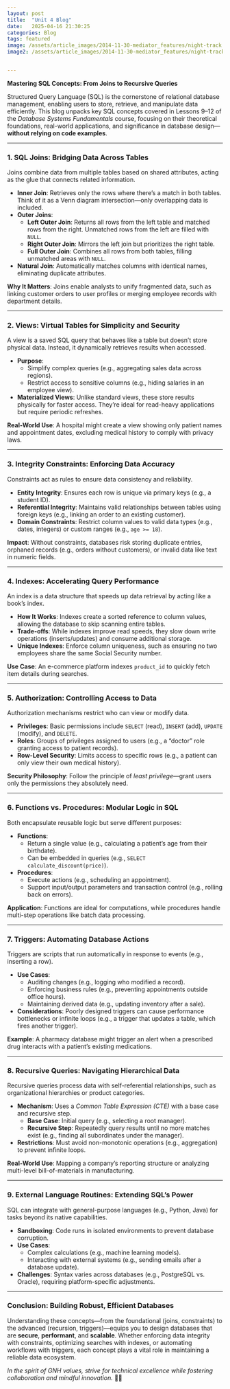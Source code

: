 ```yaml
---
layout: post
title:  "Unit 4 Blog"
date:   2025-04-16 21:30:25
categories: Blog
tags: featured
image: /assets/article_images/2014-11-30-mediator_features/night-track.JPG
image2: /assets/article_images/2014-11-30-mediator_features/night-track-mobile.JPG


---
```

**Mastering SQL Concepts: From Joins to Recursive Queries**  

Structured Query Language (SQL) is the cornerstone of relational database management, enabling users to store, retrieve, and manipulate data efficiently. This blog unpacks key SQL concepts covered in Lessons 9–12 of the *Database Systems Fundamentals* course, focusing on their theoretical foundations, real-world applications, and significance in database design—**without relying on code examples**.  

---

### **1. SQL Joins: Bridging Data Across Tables**  

Joins combine data from multiple tables based on shared attributes, acting as the glue that connects related information.  

- **Inner Join**: Retrieves only the rows where there’s a match in both tables. Think of it as a Venn diagram intersection—only overlapping data is included.  
- **Outer Joins**:  
  - **Left Outer Join**: Returns all rows from the left table and matched rows from the right. Unmatched rows from the left are filled with `NULL`.  
  - **Right Outer Join**: Mirrors the left join but prioritizes the right table.  
  - **Full Outer Join**: Combines all rows from both tables, filling unmatched areas with `NULL`.  
- **Natural Join**: Automatically matches columns with identical names, eliminating duplicate attributes.  

**Why It Matters**: Joins enable analysts to unify fragmented data, such as linking customer orders to user profiles or merging employee records with department details.  

---

### **2. Views: Virtual Tables for Simplicity and Security**  

A view is a saved SQL query that behaves like a table but doesn’t store physical data. Instead, it dynamically retrieves results when accessed.  

- **Purpose**:  
  - Simplify complex queries (e.g., aggregating sales data across regions).  
  - Restrict access to sensitive columns (e.g., hiding salaries in an employee view).  
- **Materialized Views**: Unlike standard views, these store results physically for faster access. They’re ideal for read-heavy applications but require periodic refreshes.  

**Real-World Use**: A hospital might create a view showing only patient names and appointment dates, excluding medical history to comply with privacy laws.  

---

### **3. Integrity Constraints: Enforcing Data Accuracy**  

Constraints act as rules to ensure data consistency and reliability.  

- **Entity Integrity**: Ensures each row is unique via primary keys (e.g., a student ID).  
- **Referential Integrity**: Maintains valid relationships between tables using foreign keys (e.g., linking an order to an existing customer).  
- **Domain Constraints**: Restrict column values to valid data types (e.g., dates, integers) or custom ranges (e.g., `age >= 18`).  

**Impact**: Without constraints, databases risk storing duplicate entries, orphaned records (e.g., orders without customers), or invalid data like text in numeric fields.  

---

### **4. Indexes: Accelerating Query Performance**  

An index is a data structure that speeds up data retrieval by acting like a book’s index.  

- **How It Works**: Indexes create a sorted reference to column values, allowing the database to skip scanning entire tables.  
- **Trade-offs**: While indexes improve read speeds, they slow down write operations (inserts/updates) and consume additional storage.  
- **Unique Indexes**: Enforce column uniqueness, such as ensuring no two employees share the same Social Security number.  

**Use Case**: An e-commerce platform indexes `product_id` to quickly fetch item details during searches.  

---

### **5. Authorization: Controlling Access to Data**  

Authorization mechanisms restrict who can view or modify data.  

- **Privileges**: Basic permissions include `SELECT` (read), `INSERT` (add), `UPDATE` (modify), and `DELETE`.  
- **Roles**: Groups of privileges assigned to users (e.g., a “doctor” role granting access to patient records).  
- **Row-Level Security**: Limits access to specific rows (e.g., a patient can only view their own medical history).  

**Security Philosophy**: Follow the principle of *least privilege*—grant users only the permissions they absolutely need.  

---

### **6. Functions vs. Procedures: Modular Logic in SQL**  

Both encapsulate reusable logic but serve different purposes:  

- **Functions**:  
  - Return a single value (e.g., calculating a patient’s age from their birthdate).  
  - Can be embedded in queries (e.g., `SELECT calculate_discount(price)`).  
- **Procedures**:  
  - Execute actions (e.g., scheduling an appointment).  
  - Support input/output parameters and transaction control (e.g., rolling back on errors).  

**Application**: Functions are ideal for computations, while procedures handle multi-step operations like batch data processing.  

---

### **7. Triggers: Automating Database Actions**  

Triggers are scripts that run automatically in response to events (e.g., inserting a row).  

- **Use Cases**:  
  - Auditing changes (e.g., logging who modified a record).  
  - Enforcing business rules (e.g., preventing appointments outside office hours).  
  - Maintaining derived data (e.g., updating inventory after a sale).  
- **Considerations**: Poorly designed triggers can cause performance bottlenecks or infinite loops (e.g., a trigger that updates a table, which fires another trigger).  

**Example**: A pharmacy database might trigger an alert when a prescribed drug interacts with a patient’s existing medications.  

---

### **8. Recursive Queries: Navigating Hierarchical Data**  

Recursive queries process data with self-referential relationships, such as organizational hierarchies or product categories.  

- **Mechanism**: Uses a *Common Table Expression (CTE)* with a base case and recursive step.  
  - **Base Case**: Initial query (e.g., selecting a root manager).  
  - **Recursive Step**: Repeatedly query results until no more matches exist (e.g., finding all subordinates under the manager).  
- **Restrictions**: Must avoid non-monotonic operations (e.g., aggregation) to prevent infinite loops.  

**Real-World Use**: Mapping a company’s reporting structure or analyzing multi-level bill-of-materials in manufacturing.  

---

### **9. External Language Routines: Extending SQL’s Power**  

SQL can integrate with general-purpose languages (e.g., Python, Java) for tasks beyond its native capabilities.  

- **Sandboxing**: Code runs in isolated environments to prevent database corruption.  
- **Use Cases**:  
  - Complex calculations (e.g., machine learning models).  
  - Interacting with external systems (e.g., sending emails after a database update).  
- **Challenges**: Syntax varies across databases (e.g., PostgreSQL vs. Oracle), requiring platform-specific adjustments.  

---

### **Conclusion: Building Robust, Efficient Databases**  

Understanding these concepts—from the foundational (joins, constraints) to the advanced (recursion, triggers)—equips you to design databases that are **secure**, **performant**, and **scalable**. Whether enforcing data integrity with constraints, optimizing searches with indexes, or automating workflows with triggers, each concept plays a vital role in maintaining a reliable data ecosystem.  

*In the spirit of GNH values, strive for technical excellence while fostering collaboration and mindful innovation.* 🌱💡
